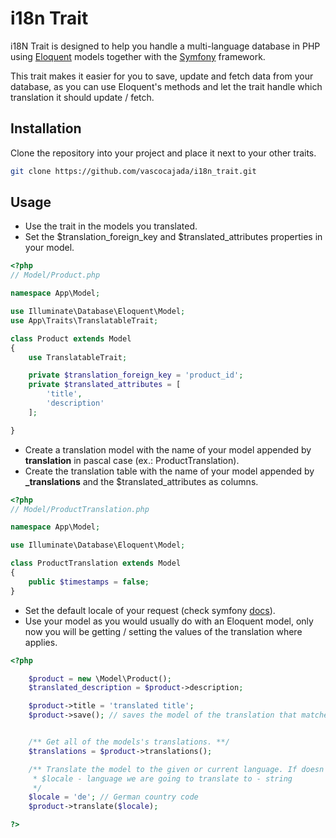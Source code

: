 # i18n Trait

i18N Trait is designed to help you handle a multi-language database in PHP using [Eloquent](https://laravel.com/docs/8.x/eloquent#introduction) models together with the [Symfony](https://symfony.com/) framework.

This trait makes it easier for you to save, update and fetch data from your database, as you can use Eloquent's methods and let the trait handle which translation it should update / fetch.

## Installation


Clone the repository into your project and place it next to your other traits.

```bash
git clone https://github.com/vascocajada/i18n_trait.git
```

## Usage

- Use the trait in the models you translated.
- Set the $translation_foreign_key and $translated_attributes properties in your model.
```php
<?php
// Model/Product.php

namespace App\Model;

use Illuminate\Database\Eloquent\Model;
use App\Traits\TranslatableTrait;

class Product extends Model
{
    use TranslatableTrait;

    private $translation_foreign_key = 'product_id';
    private $translated_attributes = [
        'title',
        'description'
    ];

}
```

- Create a translation model with the name of your model appended by **translation** in pascal case (ex.: ProductTranslation).
- Create the translation table with the name of your model appended by **_translations** and the $translated_attributes as columns.


```php
<?php
// Model/ProductTranslation.php    

namespace App\Model;

use Illuminate\Database\Eloquent\Model;

class ProductTranslation extends Model
{   
    public $timestamps = false;
}

```


- Set the default locale of your request (check symfony [docs](https://symfony.com/doc/current/translation.html)).
- Use your model as you would usually do with an Eloquent model, only now you will be getting / setting the values of the translation where applies.

```php
<?php

    $product = new \Model\Product();
    $translated_description = $product->description;

    $product->title = 'translated title';
    $product->save(); // saves the model of the translation that matches the default locale


    /** Get all of the models's translations. **/
    $translations = $product->translations();

    /** Translate the model to the given or current language. If doesn't exist in language provided fallback to original model. **
     * $locale - language we are going to translate to - string
     */
    $locale = 'de'; // German country code
    $product->translate($locale);

?>
```
